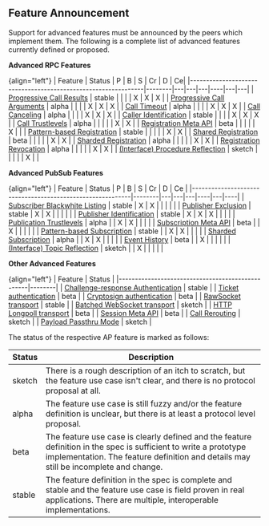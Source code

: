 ## Feature Announcement

Support for advanced features must be announced by the peers which implement them. The following is a complete list of advanced features currently defined or proposed.

**Advanced RPC Features**

{align="left"}
| Feature                                                       | Status | P | B | S | Cr | D | Ce|
|---------------------------------------------------------------|--------|---|---|---|----|---|---|
| [Progressive Call Results](#rpc-progressive-call-results)     | stable |   |   |   | X  | X | X |
| [Progressive Call Arguments](#rpc-progressive-call-arguments) | alpha  |   |   |   | X  | X | X |
| [Call Timeout](#rpc-call-timeout)                             | alpha  |   |   |   | X  | X | X |
| [Call Canceling](#rpc-call-canceling)                         | alpha  |   |   |   | X  | X | X |
| [Caller Identification](#rpc-call-identification)             | stable |   |   |   | X  | X | X |
| [Call Trustlevels](#rpc-call-trust-levels)                    | alpha  |   |   |   |    | X | X |
| [Registration Meta API](#rpc-reg-metapi)                      | beta   |   |   |   |    | X |   |
| [Pattern-based Registration](#rpc-pattern-reg)                | stable |   |   |   |    | X | X |
| [Shared Registration](#rpc-shared-registration)               | beta   |   |   |   |    | X | X |
| [Sharded Registration](##rpc-sharded-registration)            | alpha  |   |   |   |    | X | X |
| [Registration Revocation](#rpc-registration-revocation)       | alpha  |   |   |   |    | X | X |
| [(Interface) Procedure Reflection](#interface-reflection)     | sketch |   |   |   |    | X |   |


**Advanced PubSub Features**

{align="left"}
| Feature                                                   | Status | P | B | S | Cr | D | Ce |
|-----------------------------------------------------------|--------|---|---|---|----|---|----|
| [Subscriber Blackwhite Listing](#pubsub-bw-listing)       | stable | X | X |   |    |   |    |
| [Publisher Exclusion](#pubsub-pub-exclusion)              | stable | X | X |   |    |   |    |
| [Publisher Identification](#pubsub-pub-identification)    | stable | X | X | X |    |   |    |
| [Publication Trustlevels](#pubsub-pub-trustlevels)        | alpha  |   | X | X |    |   |    |
| [Subscription Meta API](#pubsub-sub-metapi)               | beta   |   | X |   |    |   |    |
| [Pattern-based Subscription](#pattern-based-subscription) | stable |   | X | X |    |   |    |
| [Sharded Subscription](#pubsub-sharded-subscription)      | alpha  |   | X | X |    |   |    |
| [Event History](#pubsub-event-history)                    | beta   |   | X |   |    |   |    |
| [(Interface) Topic Reflection](#interface-reflection)     | sketch |   | X |   |    |   |    |


**Other Advanced Features**

{align="left"}
| Feature                                          | Status |
|--------------------------------------------------|--------|
| [Challenge-response Authentication](#wampcra)    | stable |
| [Ticket authentication](#ticketauth)             | beta   |
| [Cryptosign authentication](#cryptosignauth)     | beta   |
| [RawSocket transport](#rawsocket)                | stable |
| [Batched WebSocket transport](#batchedwebsocket) | sketch |
| [HTTP Longpoll transport](#longpoll)             | beta   |
| [Session Meta API](#session-metapi)              | beta   |
| [Call Rerouting](#rpc-call-rerouting)            | sketch |
| [Payload Passthru Mode](#payload-passthru-mode)  | sketch |


The status of the respective AP feature is marked as follows:

| Status | Description                                                                                                                                                                                              |
|--------|----------------------------------------------------------------------------------------------------------------------------------------------------------------------------------------------------------|
| sketch | There is a rough description of an itch to scratch, but the feature use case isn't clear, and there is no protocol proposal at all.                                                                      |
| alpha  | The feature use case is still fuzzy and/or the feature definition is unclear, but there is at least a protocol level proposal.                                                                           |
| beta   | The feature use case is clearly defined and the feature definition in the spec is sufficient to write a prototype implementation. The feature definition and details may still be incomplete and change. |
| stable | The feature definition in the spec is complete and stable and the feature use case is field proven in real applications. There are multiple, interoperable implementations.                              |
